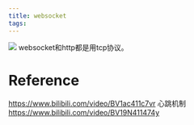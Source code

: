```yaml
---
title: websocket
tags:
---
```


![](image-20240701131705543.png)
websocket和http都是用tcp协议。


# Reference
https://www.bilibili.com/video/BV1ac411c7vr 心跳机制
https://www.bilibili.com/video/BV19N411474y